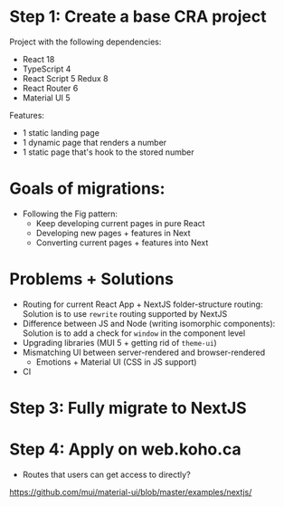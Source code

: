 # Step 1: Create a base CRA project

Project with the following dependencies:

* React 18
* TypeScript 4
* React Script 5 Redux 8
* React Router 6
* Material UI 5

Features:

- 1 static landing page
- 1 dynamic page that renders a number
- 1 static page that's hook to the stored  number

# Goals of migrations:

* Following the Fig pattern:
    * Keep developing current pages in pure React
    * Developing new pages + features in Next
    * Converting current pages + features into Next

# Problems + Solutions

- Routing for current React App + NextJS folder-structure routing: Solution is to use `rewrite` routing supported by NextJS
- Difference between JS and Node (writing isomorphic components): Solution is to add a check for `window` in the component level
- Upgrading libraries (MUI 5 + getting rid of `theme-ui`)
- Mismatching UI between server-rendered and browser-rendered
    - Emotions + Material UI (CSS in JS support)
- CI

# Step 3: Fully migrate to NextJS

# Step 4: Apply on web.koho.ca

* Routes that users can get access to directly?

https://github.com/mui/material-ui/blob/master/examples/nextjs/
